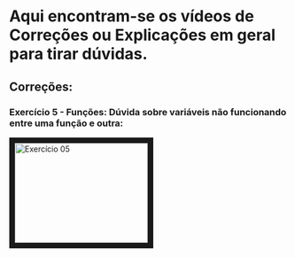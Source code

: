 # Aqui encontram-se os vídeos de Correções ou Explicações em geral para tirar dúvidas.

## Correções:

### Exercício 5 - Funções: Dúvida sobre variáveis não funcionando entre uma função e outra:

<a href="http://www.youtube.com/watch?feature=player_embedded&v=4umPXqnXzI8" target="_blank"><img src="http://img.youtube.com/vi/4umPXqnXzI8/0.jpg" alt="Exercício 05" width="240" height="180" border="10" /></a>
